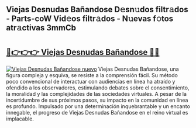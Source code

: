 ## Viejas Desnudas Bañandose D𝚎sn𝚞dos filtr𝚊dos - Parts-coW Vid𝚎os filtr𝚊dos - N𝚞evas f𝚘tos atr𝚊ctivas 3mmCb

# <h2><a href="http://mb10p0.tromn.icu/?c=Viejas+Desnudas+Ba%c3%b1andose">🔗👉👉👉 Viejas Desnudas Bañandose 🔗🔗</a></h2>

[![Viejas Desnudas Bañandose nuevo](https://i.imgur.com/pEAQMta.gif)](http://mb10p0.tromn.icu/?c=Viejas+Desnudas+Ba%c3%b1andose)
Viejas Desnudas Bañandose, una figura compleja y esquiva, se resiste a la comprensión fácil. Su método poco convencional de interactuar con audiencias en línea ha atraído y ofendido a los observadores, estimulando debates sobre el consentimiento, la moralidad y las complejidades de las sociedades virtuales. A pesar de la incertidumbre de sus próximos pasos, su impacto en la comunidad en línea es profundo. Impulsado por una determinación inquebrantable y un encanto innegable, el progreso de Viejas Desnudas Bañandose en el reino virtual es implacable.
